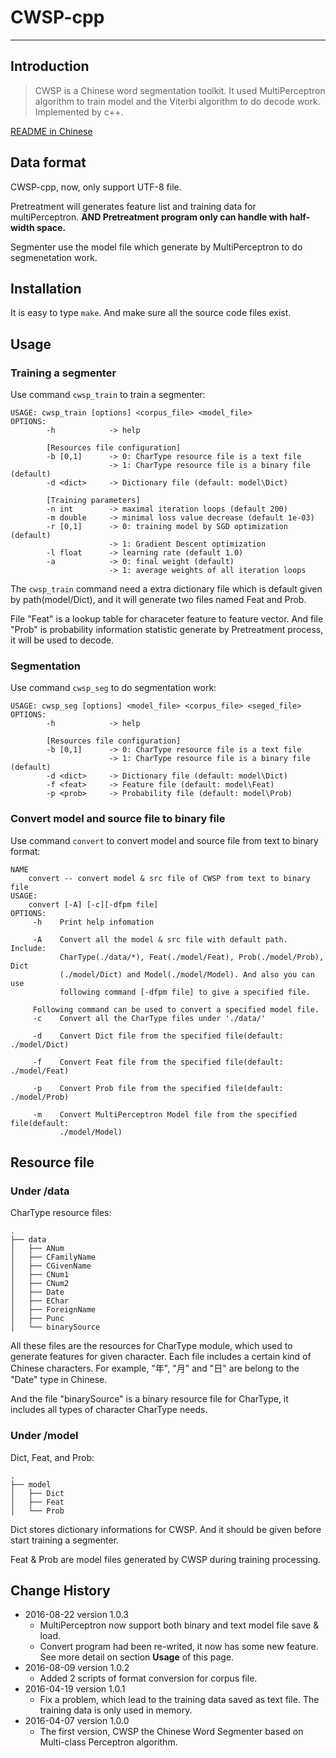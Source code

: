 # CWSP-cpp

----

## Introduction

> CWSP is a Chinese word segmentation toolkit. It used MultiPerceptron algorithm to train model and the Viterbi algorithm to do decode work. Implemented by c++.

[README in Chinese](./README_zh.md)

## Data format

CWSP-cpp, now, only support UTF-8 file.

Pretreatment will generates feature list and training data for multiPerceptron. **AND Pretreatment program only can handle with half-width space.**

Segmenter use the model file which generate by MultiPerceptron to do segmenetation work.

## Installation

It is easy to type `make`. And make sure all the source code files exist.

## Usage

### Training a segmenter

Use command `cwsp_train` to train a segmenter:

```shell
USAGE: cwsp_train [options] <corpus_file> <model_file>
OPTIONS:
	    -h            -> help

	    [Resources file configuration]
    	-b [0,1]      -> 0: CharType resource file is a text file
        	          -> 1: CharType resource file is a binary file (default)
        -d <dict>     -> Dictionary file (default: model\Dict)

	    [Training parameters]
    	-n int        -> maximal iteration loops (default 200)
        -m double     -> minimal loss value decrease (default 1e-03)
	    -r [0,1]      -> 0: training model by SGD optimization (default)
    	              -> 1: Gradient Descent optimization
        -l float      -> learning rate (default 1.0)
	    -a            -> 0: final weight (default)
    	              -> 1: average weights of all iteration loops
```

The `cwsp_train` command need a extra dictionary file which is default given by path(model/Dict), and it will generate two files named Feat and Prob. 

File "Feat" is a lookup table for characeter feature to feature vector. And file "Prob" is probability information statistic generate by Pretreatment process, it will be used to decode.

### Segmentation

Use command `cwsp_seg` to do segmentation work:

```shell
USAGE: cwsp_seg [options] <model_file> <corpus_file> <seged_file>
OPTIONS:
	    -h            -> help

    	[Resources file configuration]
        -b [0,1]      -> 0: CharType resource file is a text file
	                  -> 1: CharType resource file is a binary file (default)
    	-d <dict>     -> Dictionary file (default: model\Dict)
        -f <feat>     -> Feature file (default: model\Feat)
	    -p <prob>     -> Probability file (default: model\Prob)
```

### Convert model and source file to binary file

Use command `convert` to convert model and source file from text to binary format:

```shell
NAME
    convert -- convert model & src file of CWSP from text to binary file
USAGE:
    convert [-A] [-c][-dfpm file]
OPTIONS:
     -h    Print help infomation

     -A    Convert all the model & src file with default path. Include:
           CharType(./data/*), Feat(./model/Feat), Prob(./model/Prob), Dict
           (./model/Dict) and Model(./model/Model). And also you can use
           following command [-dfpm file] to give a specified file.

     Following command can be used to convert a specified model file.
     -c    Convert all the CharType files under './data/'

     -d    Convert Dict file from the specified file(default: ./model/Dict)

     -f    Convert Feat file from the specified file(default: ./model/Feat)

     -p    Convert Prob file from the specified file(default: ./model/Prob)

     -m    Convert MultiPerceptron Model file from the specified file(default:
           ./model/Model)
```

## Resource file

### Under /data

CharType resource files:

	.
	├── data
	│   ├── ANum
	│   ├── CFamilyName
	│   ├── CGivenName
	│   ├── CNum1
	│   ├── CNum2
	│   ├── Date
	│   ├── EChar
	│   ├── ForeignName
	│   ├── Punc
	│   └── binarySource

All these files are the resources for CharType module, which used to generate features for given character. Each file includes a certain kind of Chinese characters. For example, "年", "月" and "日" are belong to the "Date" type in Chinese.

And the file "binarySource" is a binary resource file for CharType, it includes all types of character CharType needs.

### Under /model

Dict, Feat, and Prob:

	.
	├── model
	│   ├── Dict
	│   ├── Feat
	│   └── Prob

Dict stores dictionary informations for CWSP. And it should be given before start training a segmenter.

Feat & Prob are model files generated by CWSP during training processing.


## Change History

- 2016-08-22 version 1.0.3
  - MultiPerceptron now support both binary and text model file save & load.
  - Convert program had been re-writed, it now has some new feature. See more detail on section **Usage** of this page.
- 2016-08-09 version 1.0.2
  - Added 2 scripts of format conversion for corpus file.
- 2016-04-19 version 1.0.1
  - Fix a problem, which lead to the training data saved as text file. The training data is only used in memory. 
- 2016-04-07 version 1.0.0
  - The first version, CWSP the Chinese Word Segmenter based on Multi-class Perceptron algorithm. 
